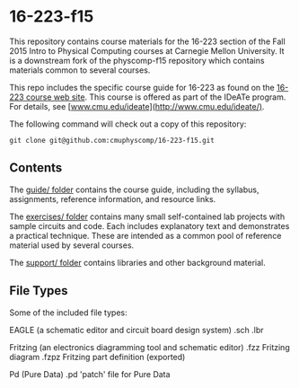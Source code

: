 16-223-f15
==========

This repository contains course materials for the 16-223 section of the Fall
2015 Intro to Physical Computing courses at Carnegie Mellon University.  It is a
downstream fork of the physcomp-f15 repository which contains materials common
to several courses.

This repo includes the specific course guide for 16-223 as found on the [16-223
course web site](http://courses.ideate.cmu.edu/physcomp/f15/16-223/).  This
course is offered as part of the IDeATe program.  For details, see
[www.cmu.edu/ideate](http://www.cmu.edu/ideate/).

The following command will check out a copy of this repository:

    git clone git@github.com:cmuphyscomp/16-223-f15.git


Contents
--------

The [guide/ folder](guide/index.html) contains the course guide, including the
syllabus, assignments, reference information, and resource links.

The [exercises/ folder](exercises/index.html) contains many small self-contained
lab projects with sample circuits and code.  Each includes explanatory text and
demonstrates a practical technique.  These are intended as a common pool of
reference material used by several courses.

The [support/ folder](support/index.html) contains libraries and other background material.


File Types
----------

Some of the included file types:

EAGLE (a schematic editor and circuit board design system)
  .sch
  .lbr

Fritzing (an electronics diagramming tool and schematic editor)
  .fzz   Fritzing diagram
  .fzpz  Fritzing part definition (exported)

Pd (Pure Data)
  .pd    'patch' file for Pure Data




